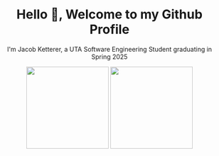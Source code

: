 <h1 align="center">Hello 👋, Welcome to my Github Profile</h1>
<p align="center">I'm Jacob Ketterer, a UTA Software Engineering Student graduating in Spring 2025</p>
<div align="center">
  <img src="https://github-readme-stats-five-ivory-45.vercel.app/api?username=jketterer02&theme=dark&show_icons=true" height="185px"/>
  <img src="https://github-readme-stats.vercel.app/api/top-langs/?username=jketterer02&layout=compact&theme=dark" height="185px"/>
</div>
